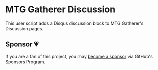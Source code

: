 # MTG Gatherer Discussion

This user script adds a Disqus discussion block to MTG Gatherer's Discussion pages.

## Sponsor 💗

If you are a fan of this project, you may
[become a sponsor](https://github.com/sponsors/CharlesStover)
via GitHub's Sponsors Program.
